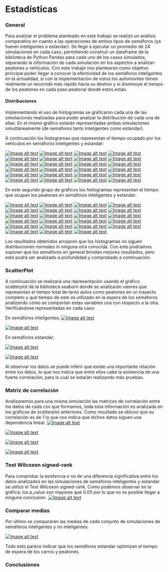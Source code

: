 # Estadísticas

### General
Para analizar el problema planteado en este trabajo se realizó un análisis comparativo en cuanto a las operaciones de ambos tipos de semáforos (ya fueren inteligentes o estandar). Se llegó a ejecutar un promedio de 24 simulaciones en cada caso, permitiendo construir un dataframe de la biblioteca de Python Pandas para cada uno de los casos simulados, separando la información de cada simulación en los aspectos a analizar: peatones y vehículos. Con este trabajo nos plantearon como objetivo principal poder llegar a conocer la efectividad de los semáforos inteligentes en la actualidad, si con la implementación de estos los automóviles tienen realmente un recorrido más rápido hacia su destino y si disminuye el tiempo de los peatones en cada paso peatonal donde estos están.

#### Distribuciones
Implementando el uso de histogramas se graficaron cada una de las simulaciones realizadas para poder analizar la distribución de cada una de ellas. En el mismo gráfico estarán representadas ambas simulaciones simultáneamente (de semáforos tanto inteligentes como estandar).

A continuación los histogramas que representan el tiempo ocupado por los vehículos en semáforos inteligentes y estandar:

[![Image alt text](images/hist_cars_0.png)]()
[![Image alt text](images/hist_cars_1.png)]()
[![Image alt text](images/hist_cars_2.png)]()
[![Image alt text](images/hist_cars_3.png)]()
[![Image alt text](images/hist_cars_4.png)]()
[![Image alt text](images/hist_cars_5.png)]()
[![Image alt text](images/hist_cars_6.png)]()
[![Image alt text](images/hist_cars_7.png)]()
[![Image alt text](images/hist_cars_8.png)]()
[![Image alt text](images/hist_cars_9.png)]()
[![Image alt text](images/hist_cars_10.png)]()
[![Image alt text](images/hist_cars_11.png)]()
[![Image alt text](images/hist_cars_12.png)]()
[![Image alt text](images/hist_cars_13.png)]()
[![Image alt text](images/hist_cars_14.png)]()
[![Image alt text](images/hist_cars_15.png)]()
[![Image alt text](images/hist_cars_16.png)]()
[![Image alt text](images/hist_cars_17.png)]()
[![Image alt text](images/hist_cars_18.png)]()
[![Image alt text](images/hist_cars_19.png)]()
[![Image alt text](images/hist_cars_20.png)]()
[![Image alt text](images/hist_cars_21.png)]()
[![Image alt text](images/hist_cars_22.png)]()
[![Image alt text](images/hist_cars_23.png)]()

En este segundo grupo de gráficos los histogramas representan el tiempo que ocupan los peatones en semáforos inteligentes y estandar:

[![Image alt text](images/hist_walkers_0.png)]()
[![Image alt text](images/hist_walkers_1.png)]()
[![Image alt text](images/hist_walkers_2.png)]()
[![Image alt text](images/hist_walkers_3.png)]()
[![Image alt text](images/hist_walkers_4.png)]()
[![Image alt text](images/hist_walkers_5.png)]()
[![Image alt text](images/hist_walkers_6.png)]()
[![Image alt text](images/hist_walkers_7.png)]()
[![Image alt text](images/hist_walkers_8.png)]()
[![Image alt text](images/hist_walkers_9.png)]()
[![Image alt text](images/hist_walkers_10.png)]()
[![Image alt text](images/hist_walkers_11.png)]()
[![Image alt text](images/hist_walkers_12.png)]()
[![Image alt text](images/hist_walkers_13.png)]()
[![Image alt text](images/hist_walkers_14.png)]()
[![Image alt text](images/hist_walkers_15.png)]()
[![Image alt text](images/hist_walkers_16.png)]()
[![Image alt text](images/hist_walkers_17.png)]()
[![Image alt text](images/hist_walkers_18.png)]()
[![Image alt text](images/hist_walkers_19.png)]()
[![Image alt text](images/hist_walkers_20.png)]()
[![Image alt text](images/hist_walkers_21.png)]()
[![Image alt text](images/hist_walkers_22.png)]()

Los resultados obtenidos arrojaron que los histogramas no siguen distribuciones normales ni ninguna otra conocida. Con esto podríamos suponer que los semáforos en general brindan mejores resultados, pero esto podrá ser analizado a profundidad y comprobado a continuación.

### ScatterPlot
A continuación se realizará una representación usando el gráfico scatterplot de la biblioteca seaborn donde se analizarán valores que representan el tiempo total de tanto autos como peatones en un trayecto completo y qué tiempo de este es utilizado en la espera de los semáforos analizando cómo se comportan estas variables una con respecto a la otra. Verificándose representadas en cada caso:

En semáforos inteligentes;
[![Image alt text](images/scatter1.png)]()

[![Image alt text](images/scatter2.png)]()

En semáforos estandar;

[![Image alt text](images/scatter3.png)]()

[![Image alt text](images/scatter4.png)]()

Al observar los datos se puede inferir que existe una importante relación entre los datos, lo que nos indica que entre ellos cabe la existencia de una fuerte correlación; para lo cual se estarán realizando más pruebas.


### Matriz de correlación
Analizaremos para una misma simulación las matrices de correlación entre los datos de cada csv que formamos, toda esta información es analizada en los gráficos de scatterplot anteriores.
Como resultado se obtuvo que su correlación es de 1 lo que nos indica que dichos datos siguen una dependencia lineal.
[![Image alt text](images/coor1.png)]()

[![Image alt text](images/coor2.png)]()

[![Image alt text](images/coor3.png)]()

[![Image alt text](images/coor4.png)]()

### Test Wilcoxon signed-rank
Para comprobar la existencia o no de una diferencia significativa entre los datos analizados en las simulaciones de semáforos inteligentes y estandar se utilizó el Test Wilcoxon signed-rank.
Como podemos observar en la gráfica; los p_value son mayores que 0.05 por lo que no es posible llegar a ninguna conclusión.
[![Image alt text](images/test.png)]()


### Comparar medias
Por último se compararán las medias de cada conjunto de simulaciones de semáforos inteligentes y no inteligentes.

[![Image alt text](images/heap.png)]()

Todo esto parece indicar que los semáforos estandar optimizan el tiempo de espera de los carros y peatones.

### Conclusiones